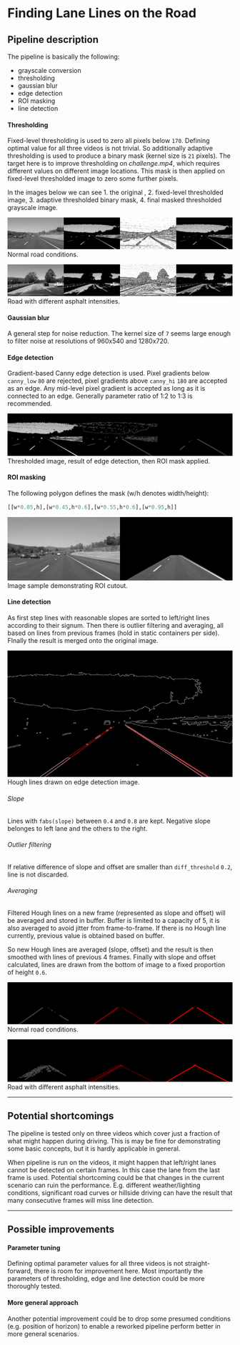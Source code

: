 # Finding Lane Lines on the Road

[//]: # (Image References)

[img1]: ./demo/thresholding.jpg "Grayscale"
[img2]: ./demo/thresholding2.jpg "Grayscale"
[img3]: ./demo/canny_roi.jpg "Grayscale"
[img4]: ./demo/hough_lines_averaging.jpg "Grayscale"
[img5]: ./demo/hough_lines_averaging2.jpg "Grayscale"
[img6]: ./demo/roi.jpg 
[gif1]: ./demo/hough_lines_and_canny_edges.gif

## Pipeline description

The pipeline is basically the following:
* grayscale conversion
* thresholding
* gaussian blur
* edge detection
* ROI masking
* line detection

#### Thresholding

Fixed-level thresholding is used to zero all pixels below `170`. Defining optimal value for all three videos is not trivial. So additionally adaptive thresholding is used to produce a binary mask (kernel size is `21` pixels). The target here is to improve thresholding on *challenge.mp4*, which requires different values on different image locations. This mask is then applied on fixed-level thresholded image to zero some further pixels.  

In the images below we can see 1. the original , 2. fixed-level thresholded image, 3. adaptive thresholded binary mask, 4. final masked thresholded grayscale image.

![alt text][img1]
Normal road conditions.  

![alt text][img2]
Road with different asphalt intensities.

#### Gaussian blur

A general step for noise reduction. The kernel size of `7` seems large enough to filter noise at resolutions of 960x540 and 1280x720.

#### Edge detection

Gradient-based Canny edge detection is used. Pixel gradients below `canny_low` `80` are rejected, pixel gradients above `canny_hi` `180` are accepted as an edge. Any mid-level pixel gradient is accepted as long as it is connected to an edge. Generally parameter ratio of 1:2 to 1:3 is recommended.  

![alt text][img3]
Thresholded image, result of edge detection, then ROI mask applied. 

#### ROI masking

The following polygon defines the mask (w/h denotes width/height):
```python
[[w*0.05,h],[w*0.45,h*0.6],[w*0.55,h*0.6],[w*0.95,h]]
```

![alt text][img6]
Image sample demonstrating ROI cutout.

#### Line detection

As first step lines with reasonable slopes are sorted to left/right lines according to their signum. Then there is outlier filtering and averaging, all based on lines from previous frames (hold in static containers per side). FInally the result is merged onto the original image.

![alt text][gif1]  
Hough lines drawn on edge detection image.

###### Slope
Lines with `fabs(slope)` between `0.4` and `0.8` are kept. Negative slope belonges to left lane and the others to the right. 

###### Outlier filtering
If relative difference of slope and offset are smaller than `diff_threshold` `0.2`, line is not discarded.  

###### Averaging
Filtered Hough lines on a new frame (represented as slope and offset) will be averaged and stored in buffer. Buffer is limited to a capacity of 5, it is also averaged to avoid jitter from frame-to-frame. If there is no Hough line currently, previous value is obtained based on buffer.  

So new Hough lines are averaged (slope, offset) and the result is then smoothed with lines of previous 4 frames. Finally with slope and offset calculated, lines are drawn from the bottom of image to a fixed proportion of height `0.6`.

![alt text][img4]
Normal road conditions.  

![alt text][img5]
Road with different asphalt intensities.

---
## Potential shortcomings

The pipeline is tested only on three videos which cover just a fraction of what might happen during driving. This is may be fine for demonstrating some basic concepts, but it is hardly applicable in general.

When pipeline is run on the videos, it might happen that left/right lanes cannot be detected on certain frames. In this case the lane from the last frame is used. Potential shortcoming could be that changes in the current scenario can ruin the performance. E.g. different weather/lighting conditions, significant road curves or hillside driving can have the result that many consecutive frames will miss line detection. 

---

## Possible improvements

#### Parameter tuning

Defining optimal parameter values for all three videos is not straight-forward, there is room for improvement here.  Most importantly the parameters of thresholding, edge and line detection could be more thoroughly tested.

#### More general approach
Another potential improvement could be to drop some presumed conditions (e.g. position of horizon) to enable a reworked pipeline perform better in more general scenarios. 
